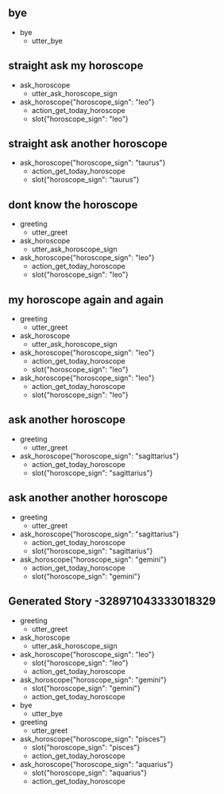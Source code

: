 ## bye
* bye
  - utter_bye

## straight ask my horoscope
* ask_horoscope
  - utter_ask_horoscope_sign
* ask_horoscope{"horoscope_sign": "leo"}
  - action_get_today_horoscope
  - slot{"horoscope_sign": "leo"}

## straight ask another horoscope
* ask_horoscope{"horoscope_sign": "taurus"}
  - action_get_today_horoscope
  - slot{"horoscope_sign": "taurus"}

## dont know the horoscope
* greeting
  - utter_greet
* ask_horoscope
  - utter_ask_horoscope_sign
* ask_horoscope{"horoscope_sign": "leo"}
  - action_get_today_horoscope
  - slot{"horoscope_sign": "leo"}

## my horoscope again and again
* greeting
  - utter_greet
* ask_horoscope
  - utter_ask_horoscope_sign
* ask_horoscope{"horoscope_sign": "leo"}
  - action_get_today_horoscope
  - slot{"horoscope_sign": "leo"}
* ask_horoscope{"horoscope_sign": "leo"}
  - action_get_today_horoscope
  - slot{"horoscope_sign": "leo"}

## ask another horoscope
* greeting
  - utter_greet
* ask_horoscope{"horoscope_sign": "sagittarius"}
  - action_get_today_horoscope
  - slot{"horoscope_sign": "sagittarius"}

## ask another another horoscope
* greeting
  - utter_greet
* ask_horoscope{"horoscope_sign": "sagittarius"}
  - action_get_today_horoscope
  - slot{"horoscope_sign": "sagittarius"}
* ask_horoscope{"horoscope_sign": "gemini"}
  - action_get_today_horoscope
  - slot{"horoscope_sign": "gemini"}

## Generated Story -328971043333018329
* greeting
    - utter_greet
* ask_horoscope
    - utter_ask_horoscope_sign
* ask_horoscope{"horoscope_sign": "leo"}
    - slot{"horoscope_sign": "leo"}
    - action_get_today_horoscope
* ask_horoscope{"horoscope_sign": "gemini"}
    - slot{"horoscope_sign": "gemini"}
    - action_get_today_horoscope
* bye
    - utter_bye
* greeting
    - utter_greet
* ask_horoscope{"horoscope_sign": "pisces"}
    - slot{"horoscope_sign": "pisces"}
    - action_get_today_horoscope
* ask_horoscope{"horoscope_sign": "aquarius"}
    - slot{"horoscope_sign": "aquarius"}
    - action_get_today_horoscope

